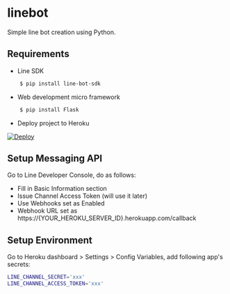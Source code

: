 # linebot
Simple line bot creation using Python.


## Requirements
- Line SDK

```bash
    $ pip install line-bot-sdk
```

- Web development micro framework

```bash
    $ pip install Flask
```
- Deploy project to Heroku

[![Deploy](https://www.herokucdn.com/deploy/button.svg)](https://heroku.com/deploy?template=https://github.com/ostriandoni/linebot)


## Setup Messaging API
Go to Line Developer Console, do as follows:
- Fill in Basic Information section
- Issue Channel Access Token (will use it later)
- Use Webhooks set as Enabled
- Webhook URL set as https://{YOUR_HEROKU_SERVER_ID}.herokuapp.com/callback


## Setup Environment
Go to Heroku dashboard > Settings > Config Variables, add following app's secrets:

```bash
LINE_CHANNEL_SECRET='xxx'
LINE_CHANNEL_ACCESS_TOKEN='xxx'
```
